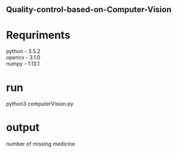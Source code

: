 ## Quality-control-based-on-Computer-Vision

# Requriments #

python - 3.5.2   
opencv - 3.1.0  
numpy  - 1.13.1 


# run
python3 computerVision.py

# output
number of missing medicine
